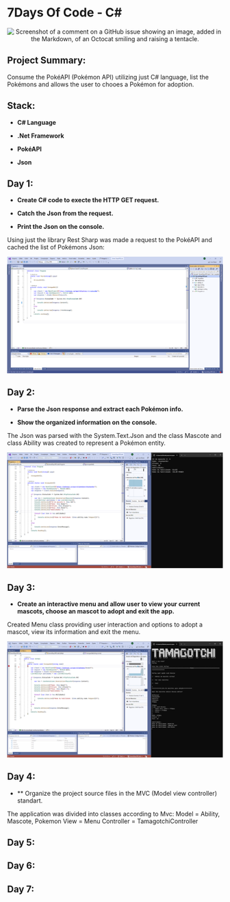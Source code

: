 # 7Days Of Code - C#
<div align="center">
  
![Screenshot of a comment on a GitHub issue showing an image, added in the Markdown, of an Octocat smiling and raising a tentacle.](https://7daysofcode.io/assets/img/background-7days.1691614118.svg)

</div>

## Project Summary:

Consume the PokéAPI (Pokémon API) utilizing just C# language, list the Pokémons and allows the user to chooes a Pokémon for adoption.

## Stack:

* **C# Language** 

* **.Net Framework**

* **PokéAPI**

* **Json**

## Day 1:

* **Create C# code to execte the HTTP GET request.**

* **Catch the Json from the request.**

* **Print the Json on the console.**

Using just the library Rest Sharp was made a request to the PokéAPI and cached the list of Pokémons Json:

![Screenshot of a comment on a GitHub issue showing an image, added in the Markdown, of an Octocat smiling and raising a tentacle.](https://github.com/VarleyS/SevenDaysOfCode/blob/master/SevenDaysOfCode/img/Captura%20de%20tela%202023-08-16%20165332.png?raw=true)

## Day 2:

* **Parse the Json response and extract each Pokémon info.**

* **Show the organized information on the console.**

The Json was parsed with the System.Text.Json and the class Mascote and class Ability was created to represent a Pokémon entity.

![Screenshot of a comment on a GitHub issue showing an image, added in the Markdown, of an Octocat smiling and raising a tentacle.](https://github.com/VarleyS/SevenDaysOfCode/blob/master/SevenDaysOfCode/img/day2.png?raw=true)

## Day 3:

* **Create an interactive menu and allow user to view your current mascots, choose an mascot to adopt and exit the app.**

Created Menu class providing user interaction and options to adopt a mascot, view its information and exit the menu.

![Screenshot of a comment on a GitHub issue showing an image, added in the Markdown, of an Octocat smiling and raising a tentacle.](https://github.com/VarleyS/SevenDaysOfCode/blob/master/SevenDaysOfCode/img/Dia%203.png?raw=true)

## Day 4:

* ** Organize the project source files in the MVC (Model view controller) standart.

The application was divided into classes according to Mvc:
Model = Ability, Mascote, Pokemon
View = Menu
Controller = TamagotchiController

## Day 5:

## Day 6:

## Day 7:

